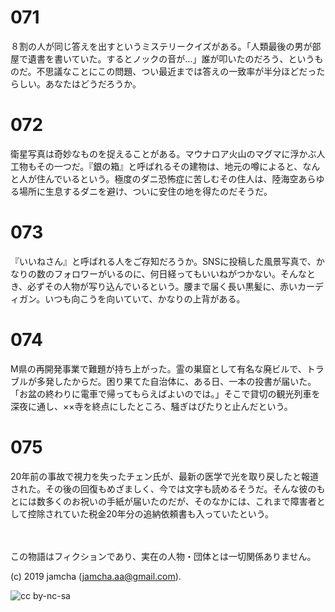 

# 071

８割の人が同じ答えを出すというミステリークイズがある。「人類最後の男が部屋で遺書を書いていた。するとノックの音が…」誰が叩いたのだろう、というものだ。不思議なことにこの問題、つい最近までは答えの一致率が半分ほどだったらしい。あなたはどうだろうか。

# 072

衛星写真は奇妙なものを捉えることがある。マウナロア火山のマグマに浮かぶ人工物もその一つだ。『銀の箱』と呼ばれるその建物は、地元の噂によると、なんと人が住んでいるという。極度のダニ恐怖症に苦しむその住人は、陸海空あらゆる場所に生息するダニを避け、ついに安住の地を得たのだそうだ。

# 073

『いいねさん』と呼ばれる人をご存知だろうか。SNSに投稿した風景写真で、かなりの数のフォロワーがいるのに、何日経ってもいいねがつかない。そんなとき、必ずその人物が写り込んでいるという。腰まで届く長い黒髪に、赤いカーディガン。いつも向こうを向いていて、かなりの上背がある。

# 074

M県の再開発事業で難題が持ち上がった。霊の巣窟として有名な廃ビルで、トラブルが多発したからだ。困り果てた自治体に、ある日、一本の投書が届いた。「お盆の終わりに電車で帰ってもらえばよいのでは。」そこで貸切の観光列車を深夜に通し、××寺を終点にしたところ、騒ぎはぴたりと止んだという。

# 075

20年前の事故で視力を失ったチェン氏が、最新の医学で光を取り戻したと報道された。その後の回復もめざましく、今では文字も読めるそうだ。そんな彼のもとには数多くのお祝いの手紙が届いたのだが、そのなかには、これまで障害者として控除されていた税金20年分の追納依頼書も入っていたという。

<br>  
<br>  
この物語はフィクションであり、実在の人物・団体とは一切関係ありません。  

(c) 2019 jamcha (jamcha.aa@gmail.com).  

![cc by-nc-sa](https://i.creativecommons.org/l/by-nc-sa/4.0/88x31.png)  

